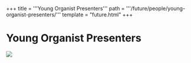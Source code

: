 +++
title = '''Young Organist Presenters'''
path = '''/future/people/young-organist-presenters/'''
template = "future.html"
+++

<h1>Young Organist Presenters</h1>

<img src="https://custom.cvent.com/C3A4539B19F74ABCB6FCE437F6BC0A74/files/event/910aaf2914d44586a56fbd0b3b2c31c0/a09f03d1d065448c886848bf2034d5f6.jpg">

